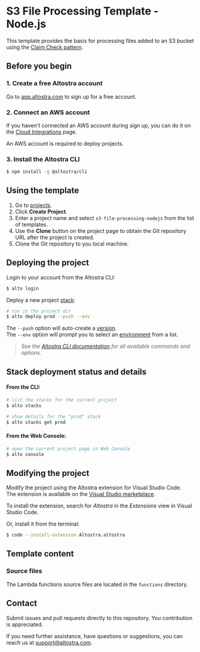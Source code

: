# S3 File Processing Template - Node.js

This template provides the basis for processing files added to an S3 bucket using the 
[Claim Check pattern](https://altostra.com/blog/use-case-claim-check-pattern).

## Before you begin

### 1. Create a free Altostra account
Go to [app.altostra.com](https://app.altostra.com) to sign up for a free account.

### 2. Connect an AWS account
If you haven't connected an AWS account during sign up, you can do it on the 
[Cloud Integrations](https://app.altostra.com/team/settings/integrations/cloud) page.

An AWS account is required to deploy projects.

### 3. Install the Altostra CLI
```sh
$ npm install -g @altostra/cli
```

## Using the template

1. Go to [projects](https://app.altostra.com/projects).
1. Click **Create Project**.
1. Enter a project name and select `s3-file-processing-nodejs` from the list of templates.
1. Use the **Clone** button on the project page to obtain the Git repository URL after the project is created.
1. Clone the Git repository to you local machine.

## Deploying the project

Login to your account from the Altostra CLI:
```sh
$ alto login
```

Deploy a new project [stack](https://docs.altostra.com/reference/concepts/instances.html):

```sh
# run in the project dir
$ alto deploy prod --push --env
```

The `--push` option will auto-create a [version](https://docs.altostra.com/reference/concepts/project-image.html).  
The `--env` option will prompt you to select an [environment](https://docs.altostra.com/reference/concepts/environments.html) from a list.  

> _See the [Altostra CLI documentation](https://docs.altostra.com/reference/CLI/altostra-cli.html) for all available commands and options._

## Stack deployment status and details

#### From the CLI:
```sh
# list the stacks for the current project
$ alto stacks

# show details for the "prod" stack
$ alto stacks get prod
```

#### From the Web Console:
```sh
# open the current project page in Web Console
$ alto console
```

## Modifying the project
Modify the project using the Altostra extension for Visual Studio Code.  
The extension is available on the [Visual Studio marketplace](https://marketplace.visualstudio.com/items?itemName=Altostra.altostra).

To install the extension, search for _Altostra_ in the _Extensions_ view in Visual Studio Code.

Or, install it from the terminal:

```sh
$ code --install-extension Altostra.altostra
```

## Template content

### Source files
The Lambda functions source files are located in the `functions` directory.

## Contact
Submit issues and pull requests directly to this repository. You contribution is appreciated.

If you need further assistance, have questions or suggestions, you can reach us at [support@altostra.com](mailto:support@altostra.com).